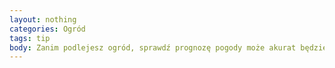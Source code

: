 ```yaml
---
layout: nothing
categories: Ogród
tags: tip
body: Zanim podlejesz ogród, sprawdź prognozę pogody może akurat będzie padać.
---
```

